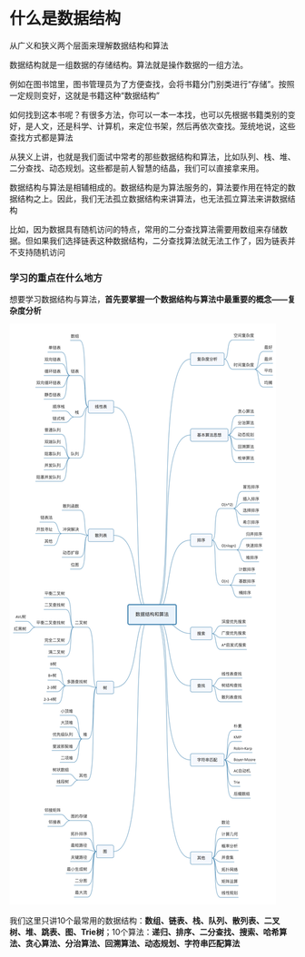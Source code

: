 # 什么是数据结构



从广义和狭义两个层面来理解数据结构和算法

数据结构就是一组数据的存储结构。算法就是操作数据的一组方法。

例如在图书馆里，图书管理员为了方便查找，会将书籍分门别类进行“存储”。按照一定规则变好，这就是书籍这种“数据结构”

如何找到这本书呢？有很多方法，你可以一本一本找，也可以先根据书籍类别的变好，是人文，还是科学、计算机，来定位书架，然后再依次查找。笼统地说，这些查找方式都是算法



从狭义上讲，也就是我们面试中常考的那些数据结构和算法，比如队列、栈、堆、二分查找、动态规划。这些都是前人智慧的结晶，我们可以直接拿来用。

数据结构与算法是相辅相成的。数据结构是为算法服务的，算法要作用在特定的数据结构之上。因此，我们无法孤立数据结构来讲算法，也无法孤立算法来讲数据结构

比如，因为数据具有随机访问的特点，常用的二分查找算法需要用数组来存储数据。但如果我们选择链表这种数据结构，二分查找算法就无法工作了，因为链表并不支持随机访问

### 学习的重点在什么地方

想要学习数据结构与算法，**首先要掌握一个数据结构与算法中最重要的概念——复杂度分析**



![数据结构思维导图](../.vuepress/public/images/DataStructure/数据结构思维导图.jpg)

我们这里只讲10个最常用的数据结构：**数组、链表、栈、队列、散列表、二叉树、堆、跳表、图、Trie树**；10个算法：**递归、排序、二分查找、搜索、哈希算法、贪心算法、分治算法、回溯算法、动态规划、字符串匹配算法**









